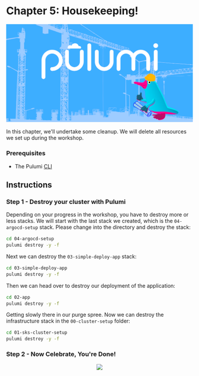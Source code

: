 # Chapter 5: Housekeeping!

<img src="img/chap5.png">

In this chapter, we'll undertake some cleanup. We will delete all resources we set up during the
workshop.

### Prerequisites

- The Pulumi [CLI](https://www.pulumi.com/docs/get-started/install/)

## Instructions

### Step 1 - Destroy your cluster with Pulumi

Depending on your progress in the workshop, you have to destroy more or less stacks. We will start with the last stack
we created, which is the `04-argocd-setup` stack. Please change into the directory and destroy the stack:

```bash
cd 04-argocd-setup
pulumi destroy -y -f
```

Next we can destroy the `03-simple-deploy-app` stack:

```bash
cd 03-simple-deploy-app
pulumi destroy -y -f
```

Then we can head over to destroy our deployment of the application:

```bash
cd 02-app
pulumi destroy -y -f
```

Getting slowly there in our purge spree. Now we can destroy the infrastructure stack in the `00-cluster-setup` folder:

```bash
cd 01-sks-cluster-setup
pulumi destroy -y -f
```

### Step 2 - Now Celebrate, You're Done!

<p align="center">
  <img src="https://cdn.dribbble.com/users/234969/screenshots/5414177/burst_trophy_dribbble.gif">
</p>
